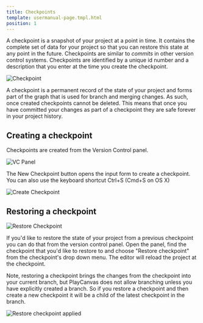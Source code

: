 ```yaml
---
title: Checkpoints
template: usermanual-page.tmpl.html
position: 1
---
```


A checkpoint is a snapshot of your project at a point in time. It contains the complete set of data for your project so that you can restore this state at any point in the future. Checkpoints are similar to *commits* in other version control systems. Checkpoints are identified by a unique id number and a description that you enter at the time you create the checkpoint.

![Checkpoint][1]

A checkpoint is a permanent record of the state of your project and forms part of the graph that is used for branch and merging changes. As such, once created checkpoints cannot be deleted. This means that once you have committed your changes as part of a checkpoint they are safe forever in your project history.

## Creating a checkpoint

Checkpoints are created from the Version Control panel.

![VC Panel][2]

The New Checkpoint button opens the input form to create a checkpoint. You can also use the keyboard shortcut Ctrl+S (Cmd+S on OS X)

![Create Checkpoint][3]

## Restoring a checkpoint

![Restore Checkpoint][4]

If you'd like to restore the state of your project from a previous checkpoint you can do that from the version control panel. Open the panel, find the checkpoint that you'd like to restore to and choose "Restore checkpoint" from the checkpoint's drop down menu. The editor will reload the project at the checkpoint.

Note, restoring a checkpoint brings the changes from the checkpoint into your current branch, but PlayCanvas does not allow branching unless you have explicitly created a branch. So if you restore a checkpoint and then create a new checkpoint it will be a child of the latest checkpoint in the branch.

![Restore checkpoint applied][5]


[1]: /images/user-manual/version-control/checkpoint.jpg
[2]: /images/user-manual/version-control/vc-panel.jpg
[3]: /images/user-manual/version-control/create-checkpoint.jpg
[4]: /images/user-manual/version-control/restore-checkpoint.jpg
[5]: /images/user-manual/version-control/restore-checkpoint-applied.png
